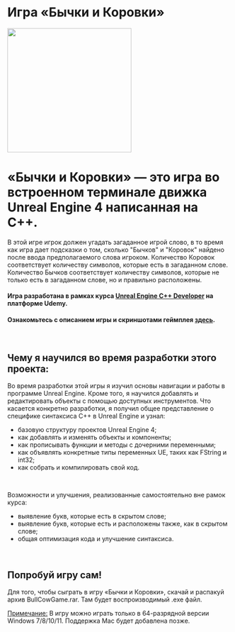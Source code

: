 # Игра «Бычки и Коровки»

<img src="https://github.com/Romandre/BullsCowsGame_UE4/blob/031b62c05b56760a72b26991414618278364c60e/cute-cow.ico?raw=true" width="280">

# «Бычки и Коровки» — это игра во встроенном терминале движка Unreal Engine 4 написанная на C++.

В этой игре игрок должен угадать загаданное игрой слово, в то время как игра дает подсказки о том, сколько "Бычков" и "Коровок" найдено после ввода предполагаемого слова игроком. Количество Коровок соответствует количеству символов, которые есть в загаданном слове. Количество Бычков соответствует количеству символов, которые не только есть в загаданном слове, но и правильно расположены.

#### Игра разработана в рамках курса [Unreal Engine C++ Developer](https://www.udemy.com/course/unreal-422-archived-course/learn/lecture/31481968?start=300#overview) на платформе Udemy.

#### Ознакомьтесь с описанием игры и скриншотами геймплея [здесь](https://pebble-lantern-5e5.notion.site/Bulls-Cows-gameplay-description-9ac3af0583154efe90c4d780b4103f04).
<br />

## Чему я научился во время разработки этого проекта:
Во время разработки этой игры я изучил основы навигации и работы в программе Unreal Engine. Кроме того, я научился добавлять и редактировать объекты с помощью доступных инструментов. Что касается конкретно разработки, я получил общее представление о специфике синтаксиса C++ в Unreal Engine и узнал:

- базовую структуру проектов Unreal Engine 4;
- как добавлять и изменять объекты и компоненты;
- как прописывать функции и методы с дочерними переменными;
- как объявлять конкретные типы переменных UE, таких как FString и int32;
- как собрать и компилировать свой код.
<br />

Возможности и улучшения, реализованные самостоятельно вне рамок курса:
- выявление букв, которые есть в скрытом слове;
- выявление букв, которые есть и расположены также, как в скрытом слове;
- общая оптимизация кода и улучшение синтаксиса.
<br />

## Попробуй игру сам!
Для того, чтобы сыграть в игру «Бычки и Коровки», скачай и распакуй архив BullCowGame.rar.
Там будет воспроизводимый .exe файл.

<ins>Примечание:</ins> В игру можно играть только в 64-разрядной версии Windows 7/8/10/11. Поддержка Mac будет добавлена позже.
